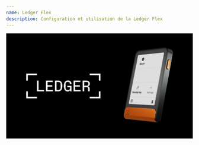 ```yaml
---
name: Ledger Flex
description: Configuration et utilisation de la Ledger Flex
---
```

![cover](assets/cover.webp)


